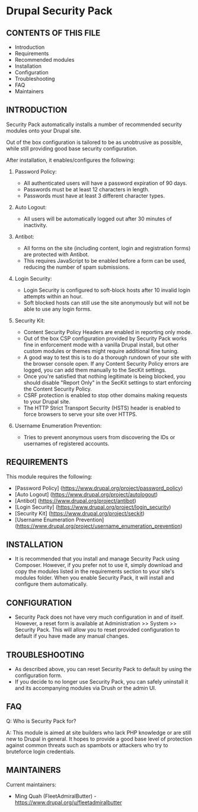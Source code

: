 # Drupal Security Pack

CONTENTS OF THIS FILE
---------------------

* Introduction
* Requirements
* Recommended modules
* Installation
* Configuration
* Troubleshooting
* FAQ
* Maintainers

INTRODUCTION
------------
Security Pack automatically installs a number of recommended security modules onto your Drupal site.

Out of the box configuration is tailored to be as unobtrusive as possible, while still providing good base security configuration.

After installation, it enables/configures the following:

1. Password Policy:
    * All authenticated users will have a password expiration of 90 days.
    * Passwords must be at least 12 characters in length.
    * Passwords must have at least 3 different character types.
    
2. Auto Logout:
    * All users will be automatically logged out after 30 minutes of inactivity.
    
3. Antibot:
    * All forms on the site (including content, login and registration forms) are protected with Antibot.
    * This requires JavaScript to be enabled before a form can be used, reducing the number of spam submissions.
    
4. Login Security:
    * Login Security is configured to soft-block hosts after 10 invalid login attempts within an hour.
    * Soft blocked hosts can still use the site anonymously but will not be able to use any login forms.
    
5. Security Kit:
    * Content Security Policy Headers are enabled in reporting only mode. 
    * Out of the box CSP configuration provided by Security Pack works fine in enforcement mode with a vanilla Drupal install, but other custom modules or themes might require additional fine tuning.
    * A good way to test this is to do a thorough rundown of your site with the browser console open. If any Content Security Policy errors are logged, you can add them manually to the SecKit settings. 
    * Once you're satisfied that nothing legitimate is being blocked, you should disable "Report Only" in the SecKit settings to start enforcing the Content Security Policy.
    * CSRF protection is enabled to stop other domains making requests to your Drupal site.
    * The HTTP Strict Transport Security (HSTS) header is enabled to force browsers to serve your site over HTTPS.

6. Username Enumeration Prevention:
    * Tries to prevent anonymous users from discovering the IDs or usernames of registered accounts.

REQUIREMENTS
------------

This module requires the following:

* [Password Policy] (https://www.drupal.org/project/password_policy)
* [Auto Logout] (https://www.drupal.org/project/autologout)
* [Antibot] (https://www.drupal.org/project/antibot)
* [Login Security] (https://www.drupal.org/project/login_security)
* [Security Kit] (https://www.drupal.org/project/seckit)
* [Username Enumeration Prevention] (https://www.drupal.org/project/username_enumeration_prevention)

INSTALLATION
------------

* It is recommended that you install and manage Security Pack using Composer. However, if you prefer not to use it,
  simply download and copy the modules listed in the requirements section to your site's modules folder. When you enable Security Pack, it will install and configure them automatically.

CONFIGURATION
------------

* Security Pack does not have very much configuration in and of itself.
  However, a reset form is available at Administration >> System >> Security Pack. This will allow you to reset provided configuration to default if you have made any manual changes.

TROUBLESHOOTING
---------------
* As described above, you can reset Security Pack to default by using the configuration form.
* If you decide to no longer use Security Pack, you can safely uninstall it and its accompanying modules via Drush or the admin UI.

FAQ
---

Q: Who is Security Pack for?

A: This module is aimed at site builders who lack PHP knowledge or are still new to Drupal in general.
   It hopes to provide a good base level of protection against common threats such as spambots or attackers who try to bruteforce login credentials.


MAINTAINERS
-----------

Current maintainers:
   * Ming Quah (FleetAdmiralButter) - https://www.drupal.org/u/fleetadmiralbutter

